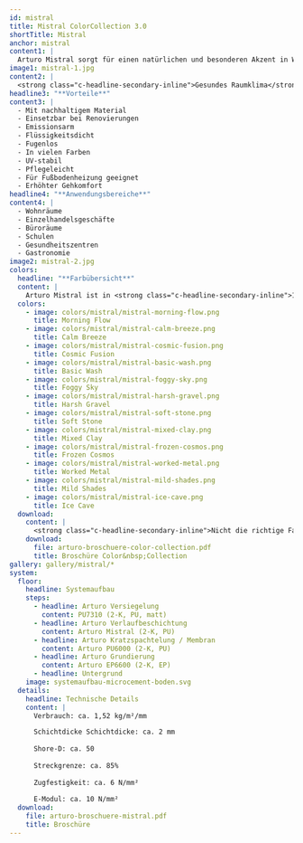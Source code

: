 ```yaml
---
id: mistral
title: Mistral ColorCollection 3.0
shortTitle: Mistral
anchor: mistral
content1: |
  Arturo Mistral sorgt für einen natürlichen und besonderen Akzent in Wohn- und Büroräumen, Einzelhandelsgeschäften und Restaurants. Die farbige, UV-stabile, lösemittelfreie 2-komponentige Verlaufbeschichtung auf Basis von Polyurethanharz hat eine natürliche, mineralische Ausstrahlung. Diese entsteht durch einen recycelten, nachwachsenden Rohstoff, durch den eine robuste, raue Ausstrahlung mit einer changierenden Oberfläche geschaffen wird. Durch dieses gewisse Extra unterscheidet sich Arturo Mistral von den anderen Beschichtungen ihrer Klasse - und behält dennoch die typischen Produkteigenschaften einer PU-Verlaufbeschichtung bei.
image1: mistral-1.jpg
content2: |
  <strong class="c-headline-secondary-inline">Gesundes Raumklima</strong>: Arturo strebt die Entwicklung der nachhaltigsten Kunstharzböden an. Konventionelle Rohstoffe werden kritisch hinterfragt und alternative, nachhaltigere Materialien geprüft. Bei der Arturo Mistral Verlaufbeschichtung wurde der fossile Rohstoff durch eine organische, nachwachsende Komponente ersetzt. Diese verleiht der Beschichtung die markante, raue Ausstrahlung und sorgt für eine authentische, mineralische Oberflächenstruktur. Das Arturo Mistral Bodensystem ist emissionsarm gemäß AgBB und trägt zu einem gesunden Raumklima bei.
headline3: "**Vorteile**"
content3: |
  - Mit nachhaltigem Material
  - Einsetzbar bei Renovierungen
  - Emissionsarm
  - Flüssigkeitsdicht
  - Fugenlos
  - In vielen Farben 
  - UV-stabil
  - Pflegeleicht
  - Für Fußbodenheizung geeignet
  - Erhöhter Gehkomfort
headline4: "**Anwendungsbereiche**"
content4: |
  - Wohnräume
  - Einzelhandelsgeschäfte
  - Büroräume
  - Schulen
  - Gesundheitszentren
  - Gastronomie
image2: mistral-2.jpg
colors:
  headline: "**Farbübersicht**"
  content: |
    Arturo Mistral ist in <strong class="c-headline-secondary-inline">12 Farben</strong> lieferbar. Bei der Applikation werden zwei Farben miteinander gemischt, wodurch der Betonlook von Arturo Mistral entsteht. Im Zusammenspiel mit einem recycelten, nachwachsenden Zusatzstoff, entstehen einzigartige Farbschattierungen und das natürliche Aussehen von Arturo Mistral.
  colors:
    - image: colors/mistral/mistral-morning-flow.png
      title: Morning Flow
    - image: colors/mistral/mistral-calm-breeze.png
      title: Calm Breeze
    - image: colors/mistral/mistral-cosmic-fusion.png
      title: Cosmic Fusion
    - image: colors/mistral/mistral-basic-wash.png
      title: Basic Wash
    - image: colors/mistral/mistral-foggy-sky.png
      title: Foggy Sky
    - image: colors/mistral/mistral-harsh-gravel.png
      title: Harsh Gravel
    - image: colors/mistral/mistral-soft-stone.png
      title: Soft Stone
    - image: colors/mistral/mistral-mixed-clay.png
      title: Mixed Clay
    - image: colors/mistral/mistral-frozen-cosmos.png
      title: Frozen Cosmos
    - image: colors/mistral/mistral-worked-metal.png
      title: Worked Metal
    - image: colors/mistral/mistral-mild-shades.png
      title: Mild Shades
    - image: colors/mistral/mistral-ice-cave.png
      title: Ice Cave
  download:
    content: |
      <strong class="c-headline-secondary-inline">Nicht die richtige Farbe dabei?</strong> Hier finden Sie die gesamte Farbauswahl:
    download:
      file: arturo-broschuere-color-collection.pdf
      title: Broschüre Color&nbsp;Collection
gallery: gallery/mistral/*
system:
  floor:
    headline: Systemaufbau
    steps:
      - headline: Arturo Versiegelung
        content: PU7310 (2-K, PU, matt)
      - headline: Arturo Verlaufbeschichtung
        content: Arturo Mistral (2-K, PU)
      - headline: Arturo Kratzspachtelung / Membran
        content: Arturo PU6000 (2-K, PU)
      - headline: Arturo Grundierung
        content: Arturo EP6600 (2-K, EP)
      - headline: Untergrund
    image: systemaufbau-microcement-boden.svg
  details:
    headline: Technische Details
    content: |
      Verbrauch: ca. 1,52 kg/m²/mm

      Schichtdicke Schichtdicke: ca. 2 mm
      
      Shore-D: ca. 50
      
      Streckgrenze: ca. 85%
      
      Zugfestigkeit: ca. 6 N/mm²
      
      E-Modul: ca. 10 N/mm²
  download:
    file: arturo-broschuere-mistral.pdf
    title: Broschüre
---
```

